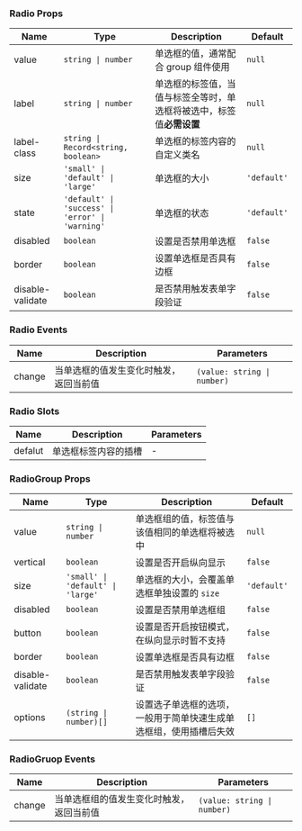 ### Radio Props

| Name        | Type             | Description                                                             | Default    |
| ----------- | ---------------- | ---------------------------------------------------------------- | --------- |
| value       | `string \| number` | 单选框的值，通常配合 group 组件使用                              | `null`      |
| label       | `string \| number` | 单选框的标签值，当值与标签全等时，单选框将被选中，标签值**必需设置** | `null`         |
| label-class | `string \| Record<string, boolean>` | 单选框的标签内容的自定义类名                                     | `null`      |
| size        | `'small' \| 'default' \| 'large'`           | 单选框的大小               | `'default'` |
| state        | `'default' \| 'success' \| 'error' \| 'warning'`           | 单选框的状态                                   | `'default'` |
| disabled    | `boolean`          | 设置是否禁用单选框                                               | `false`     |
| border      | `boolean`          | 设置单选框是否具有边框                                           | `false`     |
| disable-validate | `boolean`                           | 是否禁用触发表单字段验证                                                         | ``false``                 |

### Radio Events

| Name      | Description                                   | Parameters  |
| --------- | -------------------------------------- | ----- |
| change | 当单选框的值发生变化时触发，返回当前值 | `(value: string \| number)` |

### Radio Slots

| Name    | Description                 | Parameters |
| ------- | -------------------- | --- |
| defalut | 单选框标签内容的插槽 | - |

### RadioGroup Props

| Name     | Type             | Description                                               | Default    |
| -------- | ---------------- | -------------------------------------------------- | --------- |
| value    | `string \| number` | 单选框组的值，标签值与该值相同的单选框将被选中     | `null`      |
| vertical | `boolean`          | 设置是否开启纵向显示                               | `false`         |
| size     | `'small' \| 'default' \| 'large'`           | 单选框的大小，会覆盖单选框单独设置的 `size` | `'default'` |
| disabled | `boolean`          | 设置是否禁用单选框组                               | `false`     |
| button   | `boolean`          | 设置是否开启按钮模式，在纵向显示时暂不支持         | `false`     |
| border   | `boolean`          | 设置单选框是否具有边框                             | `false`     |
| disable-validate | `boolean`                           | 是否禁用触发表单字段验证                                                         | `false`                 |
| options | `(string \| number)[]` | 设置选子单选框的选项，一般用于简单快速生成单选框组，使用插槽后失效 | `[]` |

### RadioGruop Events

| Name      | Description                                     | Parameters  |
| --------- | ---------------------------------------- | ----- |
| change | 当单选框组的值发生变化时触发，返回当前值 | `(value: string \| number)` |
